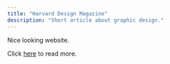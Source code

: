 ```yaml
---
title: "Harvard Design Magazine"
description: "Short article about graphic design."
---
```


Nice looking website.


Click <a href=" http://www.harvarddesignmagazine.org">here</a> to read more.
